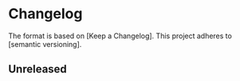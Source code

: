 # Changelog

The format is based on [Keep a Changelog]. This project adheres to [semantic
versioning].

## Unreleased

